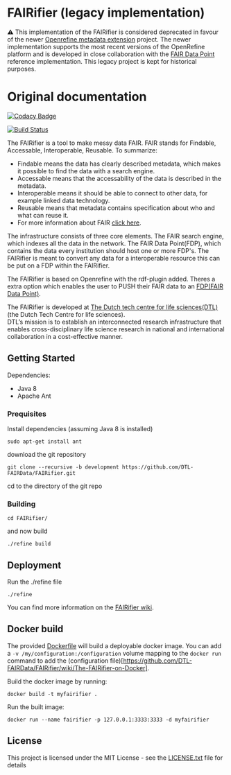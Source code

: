 # FAIRifier (legacy implementation)
:warning: This implementation of the FAIRifier is considered deprecated in favour of the newer [Openrefine metadata extension](https://github.com/FAIRDataTeam/Openrefine-metadata-extension) project. The newer implementation supports the most recent versions of the OpenRefine platform and is developed in close collaboration with the [FAIR Data Point](https://github.com/FAIRDataTeam/FAIRDataPoint) reference implementation. This legacy project is kept for historical purposes.

# Original documentation

[![Codacy Badge](https://api.codacy.com/project/badge/Grade/7ac974a8e9a44c7a8fcf5f1b14419d4a)](https://www.codacy.com/app/Shamanou/FAIRifier?utm_source=github.com&amp;utm_medium=referral&amp;utm_content=DTL-FAIRData/FAIRifier&amp;utm_campaign=Badge_Grade)

[![Build Status](https://travis-ci.org/DTL-FAIRData/FAIRifier.svg?branch=development)](https://travis-ci.org/DTL-FAIRData/FAIRifier)

The FAIRifier is a tool to make messy data FAIR.
FAIR stands for Findable, Accessable, Interoperable, Reusable.
To summarize:
* Findable means the data has clearly described metadata, which makes it possible to find the data with a search engine.
* Accessable means that the accessability of the data is described in the metadata.
* Interoperable means it should be able to connect to other data, for example linked data technology.
* Reusable means that metadata contains specification about who and what can reuse it. 
* For more information about FAIR [click here](https://www.dtls.nl/fair-data/).

The infrastructure consists of three core elements. The FAIR search engine, which indexes all the data in the network. 
The FAIR Data Point(FDP), which contains the data every institution should host one or more FDP's. The FAIRifier is meant to convert any data
for a interoperable resource this can be put on a FDP within the FAIRifier.

The FAIRifier is based on Openrefine with the rdf-plugin added. Theres a extra option which enables the user
to PUSH their FAIR data to an [FDP(FAIR Data Point)](https://github.com/DTL-FAIRData/FAIRDataPoint).  

The FAIRifier is developed at [The Dutch tech centre for life sciences(DTL)](https://www.dtls.nl/)(the Dutch Tech Centre for life sciences).  
DTL’s mission is to establish an interconnected research infrastructure that enables cross-disciplinary life science research in national 
and international collaboration in a cost-effective manner.

## Getting Started
Dependencies:
  - Java 8
  - Apache Ant

### Prequisites
Install dependencies (assuming Java 8 is installed)

```
sudo apt-get install ant
```

download the git repository
```
git clone --recursive -b development https://github.com/DTL-FAIRData/FAIRifier.git
```
cd to the directory of the git repo

### Building
```
cd FAIRifier/
```
and now build
```
./refine build
```

## Deployment
Run the ./refine file
```
./refine
```

You can find more information on the [FAIRifier wiki](https://github.com/DTL-FAIRData/FAIRifier/wiki).

## Docker build
The provided [Dockerfile](Dockerfile) will build a deployable docker image. You can add a `-v /my/configuration:/configuration` volume mapping to the `docker run` command to add the (configuration file)[https://github.com/DTL-FAIRData/FAIRifier/wiki/The-FAIRifier-on-Docker].

Build the docker image by running:
```
docker build -t myfairifier .
```

Run the built image:
```
docker run --name fairifier -p 127.0.0.1:3333:3333 -d myfairifier
```

## License
This project is licensed under the MIT License - see the [LICENSE.txt](LICENSE.txt) file for details 
